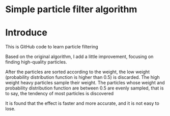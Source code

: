 # Simple particle filter algorithm

# Introduce

This is GitHub code to learn particle filtering

Based on the original algorithm, I add a little improvement, focusing on finding high-quality particles.

After the particles are sorted according to the weight, the low weight (probability distribution function is higher than 0.5) is discarded. The high weight heavy particles sample their weight. The particles whose weight and probability distribution function are between 0.5 are evenly sampled, that is to say, the tendency of most particles is discovered

It is found that the effect is faster and more accurate, and it is not easy to lose.
